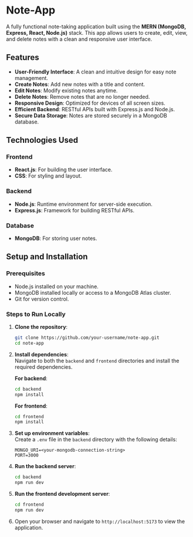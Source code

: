 # Note-App  

A fully functional note-taking application built using the **MERN (MongoDB, Express, React, Node.js)** stack. This app allows users to create, edit, view, and delete notes with a clean and responsive user interface.  

## **Features**  

- **User-Friendly Interface**: A clean and intuitive design for easy note management.  
- **Create Notes**: Add new notes with a title and content.  
- **Edit Notes**: Modify existing notes anytime.  
- **Delete Notes**: Remove notes that are no longer needed.  
- **Responsive Design**: Optimized for devices of all screen sizes.  
- **Efficient Backend**: RESTful APIs built with Express.js and Node.js.  
- **Secure Data Storage**: Notes are stored securely in a MongoDB database.  

## **Technologies Used**  

### **Frontend**  
- **React.js**: For building the user interface.  
- **CSS**: For styling and layout.  

### **Backend**  
- **Node.js**: Runtime environment for server-side execution.  
- **Express.js**: Framework for building RESTful APIs.  

### **Database**  
- **MongoDB**: For storing user notes.  

## **Setup and Installation**  

### **Prerequisites**  
- Node.js installed on your machine.  
- MongoDB installed locally or access to a MongoDB Atlas cluster.  
- Git for version control.  

### **Steps to Run Locally**  

1. **Clone the repository**:  
   ```bash  
   git clone https://github.com/your-username/note-app.git  
   cd note-app  
   ```  

2. **Install dependencies**:  
   Navigate to both the `backend` and `frontend` directories and install the required dependencies.  

   **For backend**:  
   ```bash  
   cd backend  
   npm install  
   ```  

   **For frontend**:  
   ```bash  
   cd frontend  
   npm install  
   ```  

3. **Set up environment variables**:  
   Create a `.env` file in the `backend` directory with the following details:  
   ```env  
   MONGO_URI=<your-mongodb-connection-string>  
   PORT=3000 
   ```  

4. **Run the backend server**:  
   ```bash  
   cd backend  
   npm run dev  
   ```  

5. **Run the frontend development server**:  
   ```bash  
   cd frontend  
   npm run dev  
   ```  

6. Open your browser and navigate to `http://localhost:5173` to view the application.  
